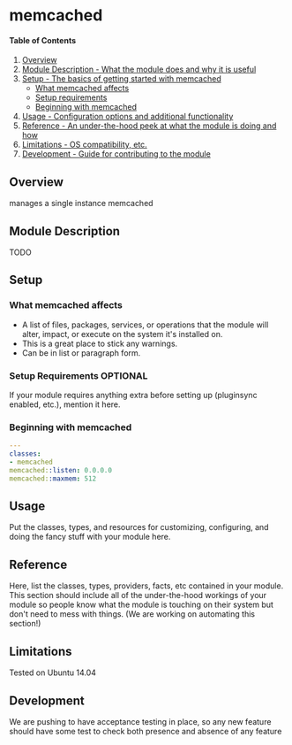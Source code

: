 # memcached

#### Table of Contents

1. [Overview](#overview)
2. [Module Description - What the module does and why it is useful](#module-description)
3. [Setup - The basics of getting started with memcached](#setup)
    * [What memcached affects](#what-memcached-affects)
    * [Setup requirements](#setup-requirements)
    * [Beginning with memcached](#beginning-with-memcached)
4. [Usage - Configuration options and additional functionality](#usage)
5. [Reference - An under-the-hood peek at what the module is doing and how](#reference)
5. [Limitations - OS compatibility, etc.](#limitations)
6. [Development - Guide for contributing to the module](#development)

## Overview

manages a single instance memcached

## Module Description

TODO

## Setup

### What memcached affects

* A list of files, packages, services, or operations that the module will alter,
  impact, or execute on the system it's installed on.
* This is a great place to stick any warnings.
* Can be in list or paragraph form.

### Setup Requirements **OPTIONAL**

If your module requires anything extra before setting up (pluginsync enabled,
etc.), mention it here.

### Beginning with memcached

```yaml
---
classes:
- memcached
memcached::listen: 0.0.0.0
memcached::maxmem: 512
```

## Usage

Put the classes, types, and resources for customizing, configuring, and doing
the fancy stuff with your module here.

## Reference

Here, list the classes, types, providers, facts, etc contained in your module.
This section should include all of the under-the-hood workings of your module so
people know what the module is touching on their system but don't need to mess
with things. (We are working on automating this section!)

## Limitations

Tested on Ubuntu 14.04

## Development

We are pushing to have acceptance testing in place, so any new feature should
have some test to check both presence and absence of any feature
